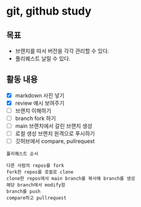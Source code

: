 # git, github study

## 목표
- 브랜치를 따서 버전을 각각 관리할 수 있다.
- 풀리퀘스트 날릴 수 있다.

## 활동 내용
- [x] markdown 사진 넣기
- [x] review 예시 보여주기
- [ ] 브랜치 이해하기
- [ ] branch fork 하기
- [ ] main 브랜치에서 갈린 브랜치 생성
- [ ] 로컬 생성 브랜치 원격으로 푸시하기
- [ ] 깃허브에서 compare, pullrequest
```
풀리퀘스트 순서

다른 사람의 repos를 fork
fork한 repos를 로컬로 clone
clone한 repos에서 main branch를 복사해 branch를 생성
해당 branch에서 modify함
branch를 push
compare하고 pullrequest
```

```

```
